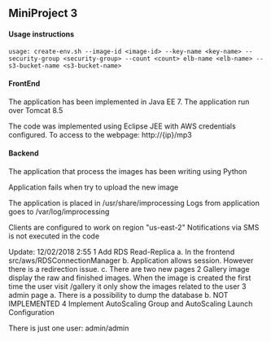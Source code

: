 ## MiniProject 3

#### Usage instructions
`usage: create-env.sh --image-id <image-id> --key-name <key-name> --security-group <security-group> --count <count> elb-name <elb-name> --s3-bucket-name <s3-bucket-name>`

#### FrontEnd
The application has been implemented in Java EE 7.
The application run over Tomcat 8.5

The code was implemented using Eclipse JEE with AWS credentials configured.
To access to the webpage: http://{ip}/mp3


#### Backend
The application that process the images has been writing using Python

Application fails when try to upload the new image

The application is placed in /usr/share/improcessing
Logs from application goes to /var/log/improcessing

Clients are configured to work on region "us-east-2"
Notifications via SMS is not executed in the code


Update: 12/02/2018 2:55
1 Add RDS Read-Replica
    a. In the frontend src/aws/RDSConnectionManager
    b. Application allows session. However there is a redirection issue.
    c. There are two new pages
2 Gallery image display the raw and finished images. When the image is created the first time the user visit /gallery it only show the images related to the user
3 admin page
   a. There is a possibility to dump the database
   b. NOT IMPLEMENTED
4 Implement AutoScaling Group and AutoScaling Launch Configuration

There is just one user: admin/admin

